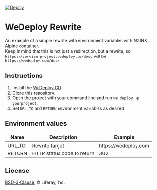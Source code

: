 [![Deploy](https://cdn.wedeploy.com/images/deploy.svg)](https://console.wedeploy.com/deploy?repo=https://github.com/balcsida/wedeploy-redirect)

# WeDeploy Rewrite

An example of a simple rewrite with environment variables with NGINX Alpine container.   
Keep in mind that this is not just a redirection, but a rewrite, so `https://service-project.wedeploy.io/docs` will be `https://wedeploy.com/docs`

## Instructions

1. Install the [WeDeploy CLI](https://wedeploy.com/docs/intro/using-the-command-line/).
2. Clone this repository.
3. Open the project with your command line and run `we deploy -p yourproject`.
4. Set `URL_TO` and `RETURN` environment variables as desired

## Environment values

| Name | Description | Example |
| --- | --- | --- |
| URL_TO | Rewrite target | https://wedeploy.com |
| RETURN | HTTP status code to return | 302 |

## License

[BSD-3-Clause](./LICENSE.md), © Liferay, Inc.
